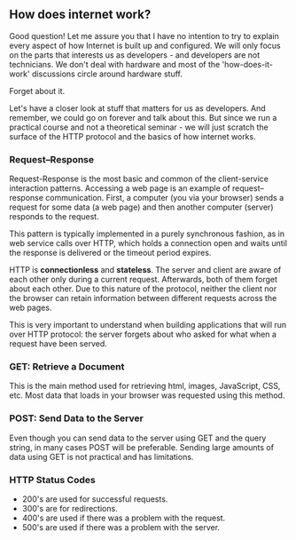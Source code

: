 ## How does internet work?
Good question! Let me assure you that I have no intention to try to explain every aspect of how Internet is built up and configured. We will only focus on the parts that interests us as developers - and developers are not technicians. We don't deal with hardware and most of the 'how-does-it-work' discussions circle around hardware stuff. 

Forget about it.

Let's have a closer look at stuff that matters for us as developers. And remember, we could go on forever and talk about this. But since we run a practical course and not a theoretical seminar - we will just scratch the surface of the HTTP protocol and the basics of how internet works.

### Request–Response
Request-Response is the most basic and common of the client-service interaction patterns. Accessing a web page is an example of request–response communication. First, a  computer (you via your browser) sends a request for some data (a web page) and then another computer (server) responds to the request. 

This pattern is typically implemented in a purely synchronous fashion, as in web service calls over HTTP, which holds a connection open and waits until the response is delivered or the timeout period expires. 

HTTP is **connectionless** and **stateless**. The server and client are aware of each other only during a current request. Afterwards, both of them forget about each other. Due to this nature of the protocol, neither the client nor the browser can retain information between different requests across the web pages.

This is very important to understand when building applications that will run over HTTP protocol: the server forgets about who asked for what when a request have been served. 

### GET: Retrieve a Document

This is the main method used for retrieving html, images, JavaScript, CSS, etc. Most data that loads in your browser was requested using this method.

### POST: Send Data to the Server

Even though you can send data to the server using GET and the query string, in many cases POST will be preferable. Sending large amounts of data using GET is not practical and has limitations.

### HTTP Status Codes
* 200's are used for successful requests.
* 300's are for redirections.
* 400's are used if there was a problem with the request.
* 500's are used if there was a problem with the server.






